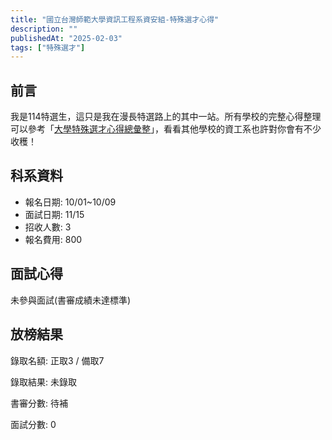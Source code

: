 ```yaml
---
title: "國立台灣師範大學資訊工程系資安組-特殊選才心得"
description: ""
publishedAt: "2025-02-03"
tags: ["特殊選才"]
---
```


## 前言

我是114特選生，這只是我在漫長特選路上的其中一站。所有學校的完整心得整理可以參考「[大學特殊選才心得總彙整](/blogs/special)」，看看其他學校的資工系也許對你會有不少收穫！

## 科系資料

- 報名日期: 10/01~10/09
- 面試日期: 11/15
- 招收人數: 3
- 報名費用: 800

## 面試心得

未參與面試(書審成績未達標準)

## 放榜結果

錄取名額: 正取3 / 備取7

錄取結果: 未錄取

書審分數: 待補

面試分數: 0
